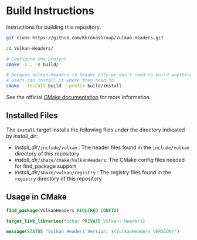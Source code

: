 <!--
Copyright 2018-2023 The Khronos Group Inc.

SPDX-License-Identifier: Apache-2.0
-->

# Build Instructions

Instructions for building this repository.

```bash
git clone https://github.com/KhronosGroup/Vulkan-Headers.git

cd Vulkan-Headers/

# Configure the project
cmake -S . -B build/

# Because Vulkan-Headers is header only we don't need to build anything.
# Users can install it where they need to.
cmake --install build --prefix build/install
```

See the official [CMake documentation](https://cmake.org/cmake/help/latest/index.html) for more information.

## Installed Files

The `install` target installs the following files under the directory
indicated by *install_dir*:

- *install_dir*`/include/vulkan` : The header files found in the
 `include/vulkan` directory of this repository
- *install_dir*`/share/cmake/VulkanHeaders`: The CMake config files needed
  for find_package support
- *install_dir*`/share/vulkan/registry` : The registry files found in the
  `registry` directory of this repository

## Usage in CMake

```cmake
find_package(VulkanHeaders REQUIRED CONFIG)

target_link_libraries(foobar PRIVATE Vulkan::Headers)

message(STATUS "Vulkan Headers Version: ${VulkanHeaders_VERSION}")
```
